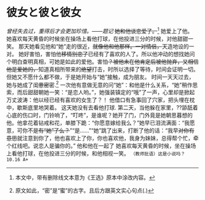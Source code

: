 # 彼女と彼と彼女
*曾经失去过，重得后才会更加珍惜。——题记*
~~她和他谈恋爱了。~~[^1] 她爱上了他。
她喜欢每天黄昏的时候坐在操场上看他打球，在他投进三分的时候，对他甜甜一笑。
那天她看见他和“她”走的很近，~~就像他和他那样。一对情侣，~~天造地设的一对。
她好害怕，害怕他~~移情别恋了~~已经有了喜欢的人了。所以他冲动的想找她问个明白查明真相，可她是如此的爱他。害怕~~？被他未在他肯定后被他抛弃，又相信他是爱她的，~~知道真相所带来的~~绝望~~打击，时所以选择了等待，时间会证明一切。
但她又不愿什么都不做，于是她开始与“她”接触，成为朋友。
时间一天天过去，她与她成了闺~~意密~~密.[^2] 
一次他有意做无意的问“她”：和他是什么关系，“她”稍作思索，而后甜甜朝她一笑：“是恋人哟。”，她强装镇定的“哦”了一声，心里却是掀起万丈波涛：他以经已经有喜欢的女生了？！
他借口有急事回了穴家，把头埋在枕中，歇斯底里地哭着。
这天她没有去看他打球.
第二天，当他躲在家里，??舔舐着心底的伤口时，门铃响了，“叮咚”，是谁呢？她开了门，门外竟是她朝思暮想的他。他拿花着钻戒和花，单膝下跪：“你愿意嫁给我么？”她早已泪流满面：“我愿意，可你不~~是有“她”了么？~~”“是……”“她”跳了出来，打断了他的话：“我早~~对你有意思~~就注意到你了，他也喜欢上了你，你也喜欢他，我身为妹妹，总得帮个忙，牵个红线吧。说恋人是骗你的。”
他和他在一起了
她喜欢每天黄昏的时候，坐在操场上看他打球，在他投进三分的时候，和他相视一笑。
`（教师批语）这是小说吗？ 10.16 A+`

[^1]:本文中，带有删除线文本意为《王选》原本中涂改内容。
[^2]:原文如此，“密”是“蜜”的古字。且后方跟英文实心句点(.)
